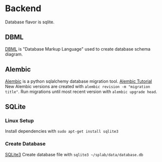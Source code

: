 # Backend
Database flavor is sqlite.

## DBML
[DBML](https://dbml.dbdiagram.io/home/) is "Database Markup Language" used to
create database schema diagram.

## Alembic
[Alembic](https://github.com/sqlalchemy/alembic) is a python sqlalchemy database migration tool.
[Alembic
 Tutorial](https://alembic.sqlalchemy.org/en/latest/tutorial.html#create-a-migration-script)
New Alembic versions are created with `alembic revision -m "migration title"`.
Run migrations until most recent version with `alembic upgrade head`.

## SQLite
### Linux Setup
Install dependencies with `sudo apt-get install sqlite3`

### Create Database
[SQLite3](https://www.sqlite.org/quickstart.html)
Create database file with `sqlite3 ~/splab/data/database.db`


